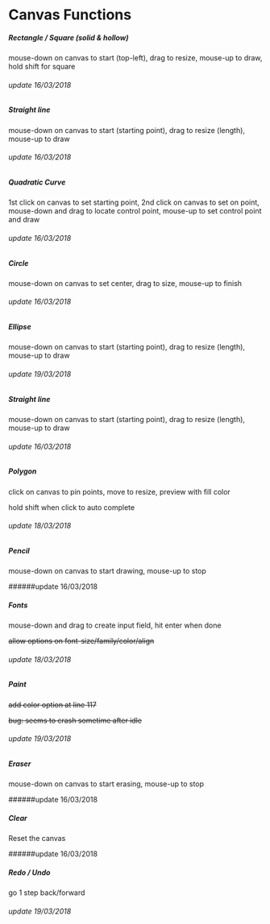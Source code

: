 # Canvas Functions

##### Rectangle / Square (solid & hollow)

mouse-down on canvas to start (top-left), drag to resize, mouse-up to draw, hold shift for square

###### update 16/03/2018



##### Straight line

mouse-down on canvas to start (starting point), drag to resize (length), mouse-up to draw

###### update 16/03/2018



##### Quadratic Curve

1st click on canvas to set starting point, 2nd click on canvas to set on point, mouse-down and drag to locate control point, mouse-up  to set control point and draw

###### update 16/03/2018



##### Circle

mouse-down on canvas to set center, drag to size, mouse-up to finish

###### update 16/03/2018



##### Ellipse

mouse-down on canvas to start  (starting point), drag to resize (length), mouse-up to draw

###### update 19/03/2018



##### Straight line

mouse-down on canvas to start (starting point), drag to resize (length), mouse-up to draw

###### update 16/03/2018



##### Polygon

click on canvas to pin points, move to resize, preview with fill color

hold shift when click to auto complete

###### update 18/03/2018



##### Pencil

mouse-down on canvas to start drawing, mouse-up to stop

######update 16/03/2018



##### Fonts

mouse-down and drag to create input field, hit enter when done

~~allow options on font-size/family/color/align~~

###### update 18/03/2018



##### Paint

~~add color option at line 117~~

~~bug: seems to crash sometime after idle~~

###### update 19/03/2018



##### Eraser

mouse-down on canvas to start erasing, mouse-up to stop

######update 16/03/2018



##### Clear

Reset the canvas

######update 16/03/2018



##### Redo / Undo

go 1 step back/forward

###### update 19/03/2018




